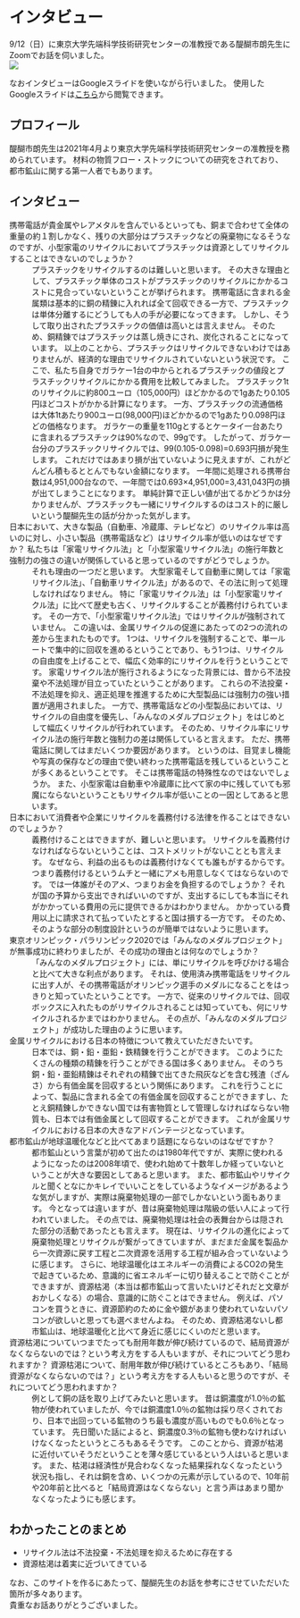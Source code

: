 # インタビュー

<NoIndent>
9/12（日）に東京大学先端科学技術研究センターの准教授である醍醐市朗先生にZoomでお話を伺いました。
</NoIndent>

<div class="image_container">
    <Image src="../img/activity/interview/thumbnail.jpg"></Image>
</div>

なおインタビューはGoogleスライドを使いながら行いました。
使用したGoogleスライドは<a href="https://docs.google.com/presentation/d/1scF1wNfPfZGIbLZwAJ-I-G7dXXsWGbSxU4k5iHcPYrU/view">こちら</a>から閲覧できます。

## プロフィール

醍醐市朗先生は2021年4月より東京大学先端科学技術研究センターの准教授を務められています。
材料の物質フロー・ストックについての研究をされており、都市鉱山に関する第一人者でもあります。

## インタビュー

<dl class="Q_A">
<dt id="q1">
携帯電話が<Word>貴金属</Word>や<Word>レアメタル</Word>を含んでいるといっても、銅まで合わせて全体の重量の約１割しかなく、残りの大部分はプラスチックなどの廃棄物になるそうなのですが、小型家電のリサイクルにおいてプラスチックは資源としてリサイクルすることはできないのでしょうか？
</dt>

<dd>
プラスチックをリサイクルするのは難しいと思います。
その大きな理由として、プラスチック単体のコストがプラスチックのリサイクルにかかるコストに見合っていないということが挙げられます。
携帯電話に含まれる金属類は基本的に銅の<Word>精錬</Word>に入れれば全て回収できる一方で、プラスチックは単体分離するにどうしても人の手が必要になってきます。
しかし、そうして取り出されたプラスチックの価値は高いとは言えません。
そのため、銅精錬ではプラスチックは蒸し焼きにされ、炭化されることになっています。
以上のことから、プラスチックはリサイクルできないわけではありませんが、経済的な理由でリサイクルされていないという状況です。

<Column title="補足">
ここで、私たち自身でガラケー1台の中からとれるプラスチックの値段とプラスチックリサイクルにかかる費用を比較してみました。
プラスチック1tのリサイクルに約800ユーロ（105,000円）ほどかかるので1gあたり0.105円ほどコストがかかる計算になります。
一方、プラスチックの流通価格は大体1tあたり900ユーロ(98,000円)ほどかかるので1gあたり0.098円ほどの価格なります。
ガラケーの重量を110gとするとケータイ一台あたりに含まれるプラスチックは90%なので、99gです。
したがって、ガラケ一台分のプラスチックリサイクルでは、99(0.105-0.098)=0.693円損が発生します。
これだけではあまり損が出ていないように見えますが、これがどんどん積もるととんでもない金額になります。
一年間に処理される携帯台数は4,951,000台なので、一年間では0.693×4,951,000=3,431,043円の損が出てしまうことになります。
単純計算で正しい値が出てるかどうかは分かりませんが、プラスチックも一緒にリサイクルするのはコスト的に厳しいという醍醐先生の話が分かった気がします。
</Column>

</dd>

<dt id="q2">
<!-- 日本において、大きなもの（自動車、冷蔵庫、テレビなど）のリサイクル率は高いのに対し、小さいもの（携帯電話など）はリサイクル率が低いのはどうしてでしょうか？私たちは「家電リサイクル法」と「小型家電リサイクル法」の施行年数と強制力の強さの違いが関係していると思っていますがどうでしょうか。 -->
日本において、大きな製品（自動車、冷蔵庫、テレビなど）のリサイクル率は高いのに対し、小さい製品（携帯電話など）はリサイクル率が低いのはなぜですか？
私たちは「<Word>家電リサイクル法</Word>」と「<Word>小型家電リサイクル法</Word>」の施行年数と強制力の強さの違いが関係していると思っているのですがどうでしょうか。
</dt>
<dd>
それも理由の一つだと思います。
大型家電そして自動車に関しては「家電リサイクル法」、「<Word>自動車リサイクル法</Word>」があるので、その法に則って処理しなければなりません。
特に「家電リサイクル法」は「小型家電リサイクル法」に比べて歴史も古く、リサイクルすることが義務付けられています。
その一方で、「小型家電リサイクル法」ではリサイクルが強制されていません。
この違いは、金属リサイクルの促進にあたっての2つの流れの差から生まれたものです。
1つは、リサイクルを強制することで、単一ルートで集中的に回収を進めるということであり、もう1つは、リサイクルの自由度を上げることで、幅広く効率的にリサイクルを行うということです。
家電リサイクル法が施行されるようになった背景には、昔から不法投棄や不法処理が目立っていたということがあります。
これらの不法投棄・不法処理を抑え、適正処理を推進するために大型製品には強制力の強い措置が適用されました。
一方で、携帯電話などの小型製品においては、リサイクルの自由度を優先し、「みんなのメダルプロジェクト」をはじめとして幅広くリサイクルが行われています。
そのため、リサイクル率にリサイクル法の施行年数と強制力の差は関係していると言えます。
ただ、携帯電話に関してはまだいくつか要因があります。
というのは、目覚まし機能や写真の保存などの理由で使い終わった携帯電話を残しているということが多くあるということです。
そこは携帯電話の特殊性なのではないでしょうか。
また、小型家電は自動車や冷蔵庫に比べて家の中に残していても邪魔にならないということもリサイクル率が低いことの一因としてあると思います。
</dd>

<dt id="q3">
日本において消費者や企業にリサイクルを義務付ける法律を作ることはできないのでしょうか？
</dt>

<dd>
義務付けることはできますが、難しいと思います。
リサイクルを義務付けなければならないということは、コストメリットがないこととも言えます。
なぜなら、利益の出るものは義務付けなくても誰もがするからです。
つまり義務付けるというムチと一緒にアメも用意しなくてはならないのです。
では一体誰がそのアメ、つまりお金を負担するのでしょうか？
それが国の予算から支出できればいいのですが、支出するにしても本当にそれがかかっている費用の元に提供できるかはわかりません。
かかっている費用以上に請求されて払っていたとすると国は損する一方です。
そのため、そのような部分の制度設計というのが簡単ではないように思います。
</dd>

<dt id="q4">
東京オリンピック・パラリンピック2020では「<Word>みんなのメダルプロジェクト</Word>」が無事成功に終わりましたが、その成功の理由とは何なのでしょうか？
</dt>

<dd>
「みんなのメダルプロジェクト」には、単にリサイクルを呼びかける場合と比べて大きな利点があります。
それは、使用済み携帯電話をリサイクルに出す人が、その携帯電話がオリンピック選手のメダルになることをはっきりと知っていたということです。
一方で、従来のリサイクルでは、回収ボックスに入れたものがリサイクルされることは知っていても、何にリサイクルされるかまではわかりません。
その点が、「みんなのメダルプロジェクト」が成功した理由のように思います。
</dd>

<dt id="q5">
金属リサイクルにおける日本の特徴について教えていただきたいです。
</dt>
<dd>
日本では、銅・鉛・亜鉛・鉄精錬を行うことができます。
このようにたくさんの種類の精錬を行うことができる国は多くありません。
そのうち銅・鉛・亜鉛精錬はそれぞれの精錬で出てきた飛灰などを含む残渣（ざんさ）から有価金属を回収するという関係にあります。
これを行うことによって、製品に含まれる全ての有価金属を回収することができますし、たとえ銅精錬しかできない国では有害物質として管理しなければならない物質も、日本では有価金属として回収することができます。
これが金属リサイクルにおける日本の大きなアドバンテージとなっています。
</dd>
<dt id="q6">
都市鉱山が地球温暖化などと比べてあまり話題にならないのはなぜですか？
</dt>

<!-- Googleスライドで使った検索ボリューム（最新版）が欲しい（Answerの後でもいいけど） -->
<dd>
都市鉱山という言葉が初めて出たのは1980年代ですが、実際に使われるようになったのは2008年頃で、使われ始めて十数年しか経っていないということが大きな要因としてあると思います。
また、都市鉱山やリサイクルと聞くとなにかキレイでいいことをしているようなイメージがあるような気がしますが、実際は廃棄物処理の一部でしかないという面もあります。
今となっては違いますが、昔は廃棄物処理は階級の低い人<!--（醍醐の言う穢多非人）-->によって行われていました。
その点では、廃棄物処理は社会の表舞台からは隠された部分の活動であったとも言えます。
現在は、リサイクルの進化によって廃棄物処理とリサイクルが繋がってきていますが、まだまだ金属を製品から<Word>一次資源</Word>に戻す工程と<Word>二次資源</Word>を活用する工程が組み合っていないように感じます。
さらに、地球温暖化はエネルギーの消費によるCO2の発生で起きているため、意識的に省エネルギーに切り替えることで防ぐことができますが、資源枯渇（本当は都市鉱山って言いたいけどそれだと文章がおかしくなる）の場合、意識的に防ぐことはできません。
例えば、パソコンを買うときに、資源節約のために金や銀があまり使われていないパソコンが欲しいと思っても選べませんよね。
そのため、資源枯渇ないし都市鉱山は、地球温暖化と比べて身近に感じにくいのだと思います。
</dd>


<dt id="q7">
資源枯渇についていつまでたっても耐用年数が伸び続けているので、結局資源がなくならないのでは？という考え方をする人もいますが、それについてどう思われますか？
資源枯渇について、<Word>耐用年数</Word>が伸び続けているところもあり、「結局資源がなくならないのでは？」という考え方をする人もいると思うのですが、それについてどう思われますか？
</dt>
<dd>
例として銅の話を取り上げてみたいと思います。
昔は銅濃度が1.0％の鉱物が使われていましたが、今では銅濃度1.0％の鉱物は採り尽くされており、日本で出回っている鉱物のうち最も濃度が高いものでも0.6％となっています。
先日聞いた話によると、銅濃度0.3％の鉱物も使わなければいけなくなったというところもあるそうです。
このことから、資源が枯渇に近付いていそうだということを薄々感じているという人はいると思います。
また、枯渇は経済性が見合わなくなった結果採れなくなったという状況も指し、それは銅を含め、いくつかの元素が示しているので、10年前や20年前と比べると「結局資源はなくならない」と言う声はあまり聞かなくなったようにも感じます。
</dd>
</dl>

## わかったことのまとめ

<ul>
<li>リサイクル法は不法投棄・不法処理を抑えるために存在する</li>
<li>資源枯渇は着実に近づいてきている</li>
</ul>

<NoIndent>
なお、このサイトを作るにあたって、醍醐先生のお話を参考にさせていただいた箇所が多々あります。<br>
貴重なお話ありがとうございました。
</NoIndent>

<PNBar prev="./recycle-box.html" next="./petec.html"></PNBar>